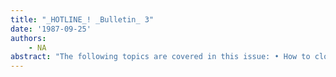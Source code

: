 ```yaml
---
title: "_HOTLINE_! _Bulletin_ 3"
date: '1987-09-25'
authors: 
    - NA
abstract: "The following topics are covered in this issue: • How to close open streams • Saving macros in files • NAME COMMANDS spontaneous redefinition • Interfacing an 1186 to a VAX 11/780 and Sun 31160 • Exporting Symbols from Packages • Making T edit Read Only • Over-riding the default compiler • Changing the Default Executive type"
---
```


